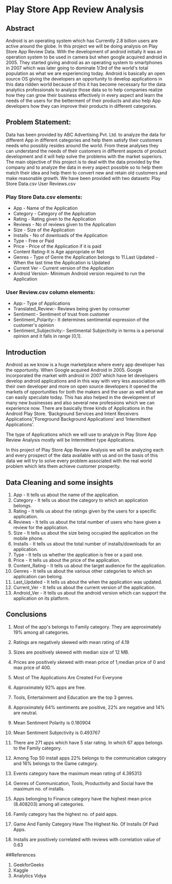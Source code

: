 # Play Store App Review Analysis
## Abstract

Android is an operating system which has Currently 2.8 billion users are active around the globe. In this project we will be doing analysis on Play Store App Review Data. With the development of android initially it was an operation system to be used in camera but when google acquired android in 2005. They started giving android as an operating system to smartphones in 2007 which was later going to dominate 1/3rd of the world's total population as what we are experiencing today. Android is basically an open source OS giving the developers an opportunity to develop applications in this data ridden world because of this it has become necessary for the data analytics professionals to analyze those data so to help companies realize how they can grow their business effectively in every aspect and learn the needs of the users for the betterment of their products and also help App developers how they can improve their products in different categories.


## Problem Statement:
Data has been provided by ABC Advertising Pvt. Ltd. to analyze the data for different App in different categories and help them satisfy their customers needs who possibly resides around the world. From these analyses they can understand the needs of their customers in different aspects of product development and it will help solve the problems with the market superiors. The main objective of this project is to deal with the data provided by the company and to analyze the data in every aspect possible so to help them match their idea and help them to convert new and retain old customers and make reasonable growth. We have been provided with two datasets: Play Store Data.csv User Reviews.csv

### Play Store Data.csv elements:
- App - Name of the Application
- Category - Category of the Application
- Rating - Rating given to the Application
- Reviews - No of reviews given to the Application
- Size - Size of the Application
- Installs - No of downloads of the Application
- Type - Free or Paid
- Price - Price of the Application if it is paid
- Content Rating-It is Age appropriate or Not
- Genres - Type of Genre the Application belongs to 11.Last Updated - When the last time the Application is Updated
- Current Ver - Current version of the Application
- Android Version- Minimum Android version required to run the Application

### User Review.csv column elements:
- App:- Type of Applications
- Translated_Review:- Reviews being given by consumer
- Sentiment:- Sentiment of trust from customer
- Sentiment_Polarity:- It determines sentimental expression of the customer's opinion
- Sentiment_Subjectivity:- Sentimental Subjectivity in terms is a personal opinion and it falls in range [0,1].

## Introduction
Android as we know is a huge marketplace where every app developer has the opportunity. When Google acquired Android in 2005. Google incorporated the market with android in 2007 which have let developers develop android applications and in this way with very less association with their own developer and more on open source developers it opened the markets of opportunities for both the makers and the user as well what we can easily speculate today. This has also helped in the development of many new businesses and also several new professions which we can experience now. There are basically three kinds of Applications in the Android Play Store. ‘Background Services and Intent Receivers Applications’,’Foreground Background Applications’ and ‘Intermittent Applications’.

The type of Applications which we will use to analyze in Play Store App Review Analysis mostly will be Intermittent type Applications.

In this project of Play Store App Review Analysis we will be analyzing each and every prospect of the data available with us and on the basis of this data we will try to solve every problem associated with the real world problem which lets them achieve customer prosperity.

## Data Cleaning and some insights
1. App - It tells us about the name of the application.
2. Category - It tells us about the category to which an application belongs.
3. Rating - It tells us about the ratings given by the users for a specific application.
4. Reviews - It tells us about the total number of users who have given a review for the application.
5. Size - It tells us about the size being occupied the application on the mobile phone.
6. Installs - It tells us about the total number of installs/downloads for an application.
7. Type - It tells us whether the application is free or a paid one.
8. Price - It tells us about the price of the application.
9. Content_Rating - It tells us about the target audience for the application.
10. Genres - It tells us about the various other categories to which an application can belong.
11. Last_Updated - It tells us about the when the application was updated.
12. Current_Ver - It tells us about the current version of the application.
13. Android_Ver - It tells us about the android version which can support the application on its platform.



## Conclusions
1. Most of the app's belongs to Family category. They are approximately 19% among all categories.

2. Ratings are negatively skewed with mean rating of 4.19

3. Sizes are positively skewed with median size of 12 MB.

4. Prices are positively skewed with mean price of 1,median price of 0 and max price of 400.

5. Most of The Applications Are Created For Everyone

6. Approximately 92% apps are free.

7. Tools, Entertainment and Education are the top 3 genres.

8. Approximately 64% sentiments are positive, 22% are negative and 14% are neutral.

9. Mean Sentiment Polarity is 0.180904

10. Mean Sentiment Subjectivity is 0.493767

11. There are 271 apps which have 5 star rating. In which 67 apps belongs to the Family category.

12. Among Top 50 install apps 22% belongs to the communication category and 16% belongs to the Game category.

13. Events category have the maximum mean rating of 4.395313

14. Genres of Communication, Tools, Productivity and Social have the maximum no. of installs.

15. Apps belonging to Finance category have the highest mean price (8.408203) among all categories.

16. Family category has the highest no. of paid apps.

17. Game And Family Category Have The Highest No. Of Installs Of Paid Apps.

18. Installs are positively correlated with reviews with correlation value of 0.63

##References
1. GeekforGeeks
2. Kaggle
3. Analytics Vidya
